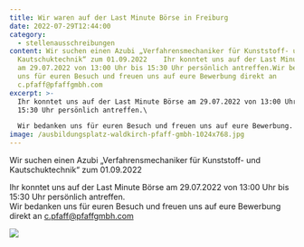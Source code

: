 ```yaml
---
title: Wir waren auf der Last Minute Börse in Freiburg
date: 2022-07-29T12:44:00
category:
  - stellenausschreibungen
content: Wir suchen einen Azubi „Verfahrensmechaniker für Kunststoff- und
  Kautschuktechnik“ zum 01.09.2022    Ihr konntet uns auf der Last Minute Börse
  am 29.07.2022 von 13:00 Uhr bis 15:30 Uhr persönlich antreffen.Wir bedanken
  uns für euren Besuch und freuen uns auf eure Bewerbung direkt an
  c.pfaff@pfaffgmbh.com
excerpt: >-
  Ihr konntet uns auf der Last Minute Börse am 29.07.2022 von 13:00 Uhr bis
  15:30 Uhr persönlich antreffen.\

  Wir bedanken uns für euren Besuch und freuen uns auf eure Bewerbung.
image: /ausbildungsplatz-waldkirch-pfaff-gmbh-1024x768.jpg
---
```

Wir suchen einen Azubi „Verfahrensmechaniker für Kunststoff- und Kautschuktechnik“ zum 01.09.2022</p>

<p>Ihr konntet uns auf der Last Minute Börse am 29.07.2022 von 13:00 Uhr bis 15:30 Uhr persönlich antreffen.<br>Wir bedanken uns für euren Besuch und freuen uns auf eure Bewerbung direkt an <a href="mailto:c.pfaff@pfaffgmbh.com">c.pfaff@pfaffgmbh.com</a></p>

![](/LMB_Flyer_web-720x1024.jpg)